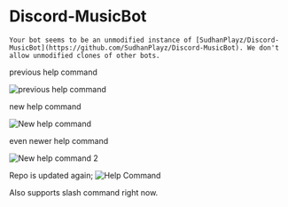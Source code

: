 # Discord-MusicBot

`Your bot seems to be an unmodified instance of [SudhanPlayz/Discord-MusicBot](https://github.com/SudhanPlayz/Discord-MusicBot). We don't allow unmodified clones of other bots.`

previous help command

![previous help command](https://i.imgur.com/GDhMbmR.png)

new help command

![New help command](https://i.imgur.com/WycPOwy.png)

even newer help command

![New help command 2](https://i.imgur.com/ZN5Ppnf.png)

Repo is updated again;
![Help Command](https://i.imgur.com/ljB6KSe.png)

Also supports slash command right now.

